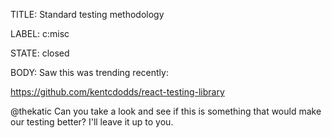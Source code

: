 TITLE:
Standard testing methodology

LABEL:
c:misc

STATE:
closed

BODY:
Saw this was trending recently:

https://github.com/kentcdodds/react-testing-library

@thekatic Can you take a look and see if this is something that would make our testing better?  I'll leave it up to you.

